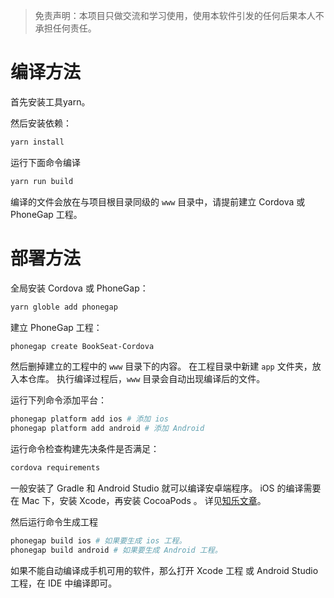 > 免责声明：本项目只做交流和学习使用，使用本软件引发的任何后果本人不承担任何责任。

# 编译方法

首先安装工具yarn。

然后安装依赖：

``` bash
yarn install
```

运行下面命令编译

``` bash
yarn run build
```

编译的文件会放在与项目根目录同级的 `www` 目录中，请提前建立 Cordova 或 PhoneGap 工程。

# 部署方法

全局安装 Cordova 或 PhoneGap：

``` bash
yarn globle add phonegap
```

建立 PhoneGap 工程：

``` bash
phonegap create BookSeat-Cordova
```

然后删掉建立的工程中的 `www` 目录下的内容。
在工程目录中新建 `app` 文件夹，放入本仓库。
执行编译过程后，`www` 目录会自动出现编译后的文件。

运行下列命令添加平台：

``` bash
phonegap platform add ios # 添加 ios
phonegap platform add android # 添加 Android
```

运行命令检查构建先决条件是否满足：

``` bash
cordova requirements
```

一般安装了 Gradle 和 Android Studio 就可以编译安卓端程序。
iOS 的编译需要在 Mac 下，安装 Xcode，再安装 CocoaPods 。
详见[知乐文章][zhile-page]。

然后运行命令生成工程

``` bash
phonegap build ios # 如果要生成 ios 工程。
phonegap build android # 如果要生成 Android 工程。
```

如果不能自动编译成手机可用的软件，那么打开 Xcode 工程
或 Android Studio 工程，在 IDE 中编译即可。

[zhile-page]:https://www.zhile.name/115.html